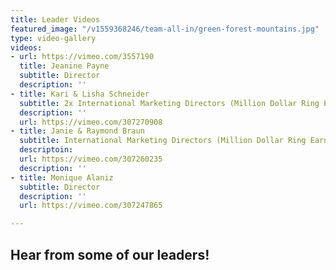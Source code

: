 ```yaml
---
title: Leader Videos
featured_image: "/v1559368246/team-all-in/green-forest-mountains.jpg"
type: video-gallery
videos:
- url: https://vimeo.com/3557190
  title: Jeanine Payne
  subtitle: Director
  description: ''
- title: Kari & Lisha Schneider
  subtitle: 2x International Marketing Directors (Million Dollar Ring Earners)
  description: ''
  url: https://vimeo.com/307270908
- title: Janie & Raymond Braun
  subtitle: International Marketing Directors (Million Dollar Ring Earners)
  descriptoin: 
  url: https://vimeo.com/307260235
  description: ''
- title: Monique Alaniz
  subtitle: Director
  description: ''
  url: https://vimeo.com/307247865

---
```

## Hear from some of our leaders!